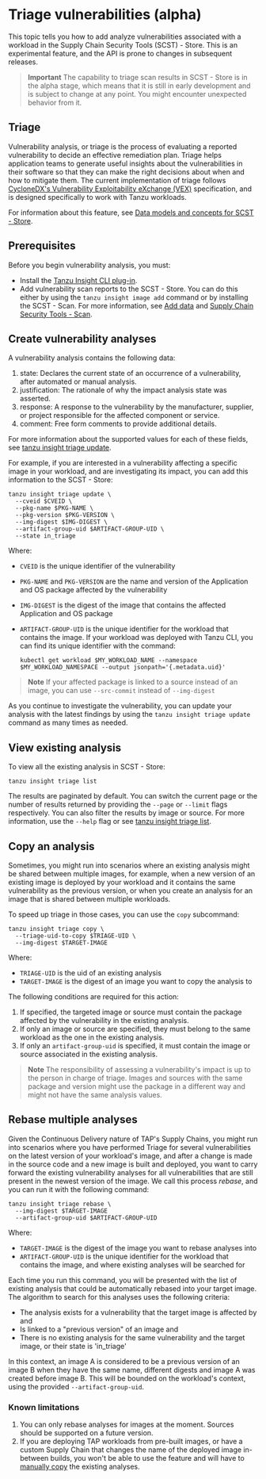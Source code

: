 # Triage vulnerabilities (alpha)

This topic tells you how to add analyze vulnerabilities associated with a workload in the
Supply Chain Security Tools (SCST) - Store. This is an experimental feature, and the API is prone to
changes in subsequent releases.

> **Important** The capability to triage scan results in SCST - Store is in the alpha stage, which
> means that it is still in early development and is subject to change at any point. You might
> encounter unexpected behavior from it.

## <a id='triage-description'></a>Triage

Vulnerability analysis, or triage is the process of evaluating a reported vulnerability to
decide an effective remediation plan. Triage helps application teams to
generate useful insights about the vulnerabilities in their software so that they can make the right
decisions about when and how to mitigate them. The current implementation of triage follows
[CycloneDX's Vulnerability Exploitability eXchange (VEX)](https://cyclonedx.org/capabilities/vex/)
specification, and is designed specifically to work with Tanzu workloads.

For information about this feature, see [Data models and concepts for SCST - Store](../../scst-store/data-models-and-concepts.md).

## <a id='prerequisites'></a>Prerequisites

Before you begin vulnerability analysis, you must:

- Install the [Tanzu Insight CLI plug-in](cli-installation.hbs.md).
- Add vulnerability scan reports to the SCST - Store. You can do this either
by using the `tanzu insight image add` command or by installing the SCST - Scan.
For more information, see [Add data](add-data.hbs.md) and [Supply Chain Security Tools - Scan](../../scst-scan/overview.hbs.md).

## <a id='creating-analysis'></a>Create vulnerability analyses

A vulnerability analysis contains the following data:

1. state: Declares the current state of an occurrence of a vulnerability, after automated or
   manual analysis.
2. justification: The rationale of why the impact analysis state was asserted.
3. response: A response to the vulnerability by the manufacturer, supplier, or project responsible
   for the affected component or service.
4. comment: Free form comments to provide additional details.

For more information about the supported values for each of these fields, see
[tanzu insight triage update](./cli-docs/tanzu_insight_triage_update.hbs.md).

For example, if you are interested in a vulnerability affecting a specific image in your workload,
and are investigating its impact, you can add this information to the SCST - Store:

```console
tanzu insight triage update \
  --cveid $CVEID \
  --pkg-name $PKG-NAME \
  --pkg-version $PKG-VERSION \
  --img-digest $IMG-DIGEST \
  --artifact-group-uid $ARTIFACT-GROUP-UID \
  --state in_triage
```

Where:

- `CVEID` is the unique identifier of the vulnerability
- `PKG-NAME` and `PKG-VERSION` are the name and version of the Application and OS package affected
by the vulnerability
- `IMG-DIGEST` is the digest of the image that contains the affected Application and OS package
- `ARTIFACT-GROUP-UID` is the unique identifier for the workload that contains the image. If your workload was deployed with Tanzu CLI, you can find its unique identifier with the command:

    ```console
    kubectl get workload $MY_WORKLOAD_NAME --namespace $MY_WORKLOAD_NAMESPACE --output jsonpath='{.metadata.uid}'
    ```

> **Note** If your affected package is linked to a source instead of an image, you can use `--src-commit`
> instead of `--img-digest`

As you continue to investigate the vulnerability, you can update your analysis with the latest
findings by using the `tanzu insight triage update` command as many times as needed.

## <a id='viewing-analysis'></a>View existing analysis

To view all the existing analysis in SCST - Store:

```console
tanzu insight triage list
```

The results are paginated by default. You can switch the current page or the number of results
returned by providing the `--page` or `--limit` flags respectively. You can also filter the
results by image or source. For more information, use the `--help` flag or see
[tanzu insight triage list](./cli-docs/tanzu_insight_triage_list.hbs.md).

## <a id='copying-analysis'></a>Copy an analysis

Sometimes, you might run into scenarios where an existing analysis might be shared between multiple
images, for example, when a new version of an existing image is deployed by your workload and it
contains the same vulnerability as the previous version, or when you create an analysis for an image
that is shared between multiple workloads.

To speed up triage in those cases, you can use the `copy` subcommand:

```console
tanzu insight triage copy \
  --triage-uid-to-copy $TRIAGE-UID \
  --img-digest $TARGET-IMAGE
```

Where:

- `TRIAGE-UID` is the uid of an existing analysis
- `TARGET-IMAGE` is the digest of an image you want to copy the analysis to

The following conditions are required for this action:

1. If specified, the targeted image or source must contain the package affected by the vulnerability
   in the existing analysis.
2. If only an image or source are specified, they must belong to the same workload as the one in the
   existing analysis.
3. If only an `artifact-group-uid` is specified, it must contain the image or source associated in
   the existing analysis.

> **Note** The responsibility of assessing a vulnerability's impact is up to the person in charge of
> triage. Images and sources with the same package and version might use the
> package in a different way and might not have the same analysis values.

## <a id='rebase-analyses'></a>Rebase multiple analyses

Given the Continuous Delivery nature of TAP's Supply Chains, you might run into scenarios where you
have performed Triage for several vulnerabilities on the latest version of your workload's image,
and after a change is made in the source code and a new image is built and deployed, you want to
carry forward the existing vulnerability analyses for all vulnerabilities that are still present
in the newest version of the image. We call this process *rebase*, and you can run it with the
following command:

```console
tanzu insight triage rebase \
  --img-digest $TARGET-IMAGE
  --artifact-group-uid $ARTIFACT-GROUP-UID
```

Where:

- `TARGET-IMAGE` is the digest of the image you want to rebase analyses into
- `ARTIFACT-GROUP-UID` is the unique identifier for the workload that contains the image, and where existing analyses will be searched for

Each time you run this command, you will be presented with the list of existing analysis that
could be automatically rebased into your target image. The algorithm to search for this analyses
uses the following criteria:

- The analysis exists for a vulnerability that the target image is affected by and
- Is linked to a "previous version" of an image and
- There is no existing analysis for the same vulnerability and the target image, or their state is 'in\_triage'

In this context, an image A is considered to be a previous version of an image B when they have
the same name, different digests and image A was created before image B. This will be bounded on the workload's
context, using the provided `--artifact-group-uid`.

### Known limitations

1. You can only rebase analyses for images at the moment. Sources should be supported on a future
   version.
2. If you are deploying TAP workloads from pre-built images, or have a custom Supply Chain that
   changes the name of the deployed image in-between builds, you won't be able to use the feature
   and will have to [manually copy](./triaging-vulnerabilities.md#copying-analysis) the existing
   analyses.
